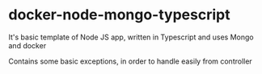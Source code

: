# docker-node-mongo-typescript
It's basic template of Node JS app, written in Typescript and uses Mongo and docker

Contains some basic exceptions, in order to handle easily from controller 
